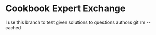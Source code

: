 # Cookbook Expert Exchange
I use this branch to test given solutions to questions authors
git rm --cached